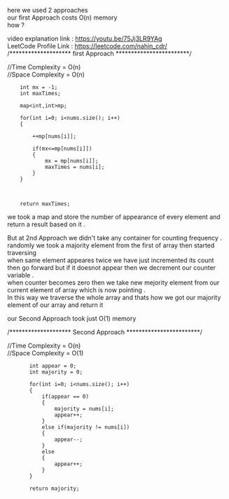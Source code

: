 here we used 2 approaches <br>
our first Approach costs O(n) memory <br>
how ?
<br>

video explanation link : https://youtu.be/75Jj3LR9YAg
<br>
LeetCode Profile Link : https://leetcode.com/nahin_cdr/ 
<br>
/******************** first Approach ************************/
   
//Time Complexity = O(n) <br>
//Space Complexity = O(n) <br>
           
        int mx = -1;
        int maxTimes;
        
        map<int,int>mp;
        
        for(int i=0; i<nums.size(); i++)
        {
            
            ++mp[nums[i]];
            
            if(mx<=mp[nums[i]])
            {
                mx = mp[nums[i]];
                maxTimes = nums[i];
            }
        }
        
        
        
        return maxTimes;
        
        
we took a map and store the number of appearance of every element and return a result based on it .
<br>


But at 2nd Approach we didn't take any container for counting frequency . randomly we took a majority element from the first of array then started traversing <br>
when same element appeares twice we have just incremented its count then go forward but if it doesnot appear then we decrement our counter variable . <br>
when counter becomes zero then we take new mejority element from our current element of array which is now pointing . <br>
In this way we traverse the whole array and thats how we got our majority element of our array and return it <br>

our Second Approach took just O(1) memory <br>


/******************** Second Approach ************************/

//Time Complexity = O(n) <br>
//Space Complexity = O(1) <br>
        
        
           int appear = 0;
           int majority = 0;
        
           for(int i=0; i<nums.size(); i++)
           {
               if(appear == 0)
               {
                   majority = nums[i];
                   appear++;
               }
               else if(majority != nums[i])
               {
                   appear--;
               }
               else
               {
                   appear++;
               }
           }
            
           return majority;
       
        
        
        


